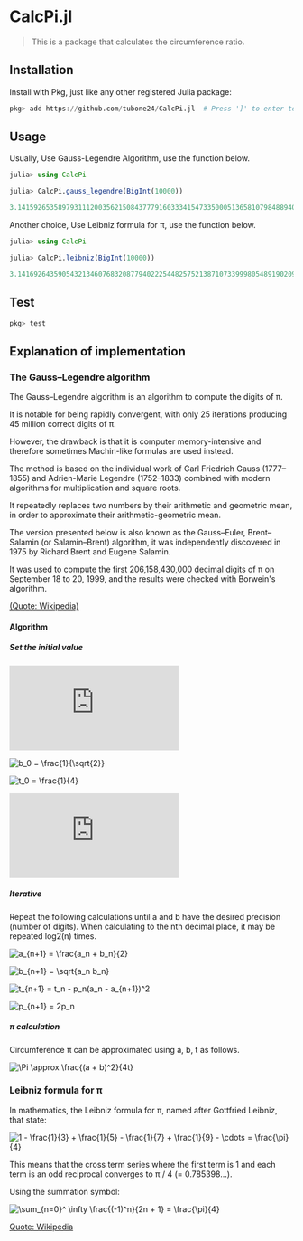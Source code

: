 # CalcPi.jl

> This is a package that calculates the circumference ratio.

## Installation

Install with Pkg, just like any other registered Julia package:

```julia
pkg> add https://github.com/tubone24/CalcPi.jl  # Press ']' to enter te Pkg REPL mode.
```

## Usage

Usually, Use Gauss-Legendre Algorithm, use the function below.

```julia
julia> using CalcPi

julia> CalcPi.gauss_legendre(BigInt(10000))

3.14159265358979311120035621508437779160333415473350005136581079848894037301245
```

Another choice, Use Leibniz formula for π, use the function below.

```julia
julia> using CalcPi

julia> CalcPi.leibniz(BigInt(10000))

3.141692643590543213460768320877940222544825752138710733999805489190209879980251
```

## Test

```julia
pkg> test 
```

## Explanation of implementation

### The Gauss–Legendre algorithm

The Gauss–Legendre algorithm is an algorithm to compute the digits of π. 

It is notable for being rapidly convergent, with only 25 iterations producing 45 million correct digits of π.

However, the drawback is that it is computer memory-intensive and therefore sometimes Machin-like formulas are used instead.

The method is based on the individual work of Carl Friedrich Gauss (1777–1855) and Adrien-Marie Legendre (1752–1833) combined with modern algorithms for multiplication and square roots. 

It repeatedly replaces two numbers by their arithmetic and geometric mean, in order to approximate their arithmetic-geometric mean.

The version presented below is also known as the Gauss–Euler, Brent–Salamin (or Salamin–Brent) algorithm, it was independently discovered in 1975 by Richard Brent and Eugene Salamin. 

It was used to compute the first 206,158,430,000 decimal digits of π on September 18 to 20, 1999, and the results were checked with Borwein's algorithm.

[(Quote: Wikipedia)](https://en.wikipedia.org/wiki/Gauss%E2%80%93Legendre_algorithm)

#### Algorithm

##### Set the initial value

![a_0 = 1](https://latex.codecogs.com/png.latex?a_0&space;=&space;1)

![b_0 = \frac{1}{\sqrt{2}}](https://latex.codecogs.com/png.latex?b_0&space;=&space;\frac{1}{\sqrt{2}})

![t_0 = \frac{1}{4}](https://latex.codecogs.com/png.latex?t_0&space;=&space;\frac{1}{4})

![p_0 = 1](https://latex.codecogs.com/png.latex?p_0&space;=&space;1)

##### Iterative
Repeat the following calculations until a and b have the desired precision (number of digits).
When calculating to the nth decimal place, it may be repeated log2(n) times.

![a_{n+1} = \frac{a_n + b_n}{2}](https://latex.codecogs.com/png.latex?a_{n&plus;1}&space;=&space;\frac{a_n&space;&plus;&space;b_n}{2})

![b_{n+1} = \sqrt{a_n b_n}](https://latex.codecogs.com/png.latex?b_{n&plus;1}&space;=&space;\sqrt{a_n&space;b_n})

![t_{n+1} = t_n - p_n(a_n - a_{n+1})^2](https://latex.codecogs.com/png.latex?t_{n&plus;1}&space;=&space;t_n&space;-&space;p_n(a_n&space;-&space;a_{n&plus;1})^2)

![p_{n+1} = 2p_n](https://latex.codecogs.com/png.latex?p_{n&plus;1}&space;=&space;2p_n)

##### π calculation

Circumference π can be approximated using a, b, t as follows.

![\Pi \approx \frac{(a + b)^2}{4t}](https://latex.codecogs.com/png.latex?\Pi&space;\approx&space;\frac{(a&space;&plus;&space;b)^2}{4t})

### Leibniz formula for π

In mathematics, the Leibniz formula for π, named after Gottfried Leibniz, that state:

![1 - \frac{1}{3} + \frac{1}{5} - \frac{1}{7} + \frac{1}{9} - \cdots = \frac{\pi}{4}](https://latex.codecogs.com/png.latex?1&space;-&space;\frac{1}{3}&space;&plus;&space;\frac{1}{5}&space;-&space;\frac{1}{7}&space;&plus;&space;\frac{1}{9}&space;-&space;\cdots&space;=&space;\frac{\pi}{4})

This means that the cross term series where the first term is 1 and each term is an odd reciprocal converges to π / 4 (= 0.785398…).

Using the summation symbol:

![\sum_{n=0}^ \infty \frac{(-1)^n}{2n + 1} = \frac{\pi}{4}](https://latex.codecogs.com/png.latex?\sum_{n=0}^&space;\infty&space;\frac{(-1)^n}{2n&space;&plus;&space;1}&space;=&space;\frac{\pi}{4})

[Quote: Wikipedia](https://en.wikipedia.org/wiki/Leibniz_formula_for_%CF%80)
